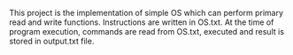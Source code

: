 This project is the implementation of simple OS which can perform primary read and write functions. Instructions are written in OS.txt. 
At the time of program execution, commands are read from OS.txt, executed and result is stored in output.txt file.
